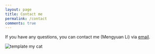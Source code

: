 ```yaml
---
layout: page
title: Contact me
permalink: /contact
comments: true
---
```


<div class="row justify-content-between">
<div class="col-md-8 pr-5">

<p>If you have any questions, you can contact me (Mengyuan Li) via <a href="{{ site.email }}">email</a>.</p>

<p class="mb-5"><img class="shadow-lg" src="{{site.baseurl}}/assets/images/mycat.jpeg" alt="template my cat" /></p>
</div>
</div>